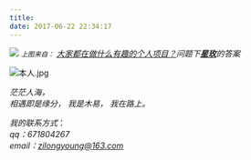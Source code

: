 ```yaml
---
title: 
date: 2017-06-22 22:34:17
---
```

![](http://yqcdn.cmyule.cn/blog/hexo/pingbao.png)
*<small>上图来自：</small> [大家都在做什么有趣的个人项目？](https://www.zhihu.com/question/19591301)问题下[**星玫**](https://www.zhihu.com/people/starose/answers)的答案*   


![本人.jpg](http://yqcdn.cmyule.cn/blog/hexo/woziji.jpg)  

*茫茫人海，*  
*相遇即是缘分，*
*我是木易，*
*我在路上。*

*我的联系方式*：   
*qq：671804267*  
*email：zilongyoung@163.com*  
  